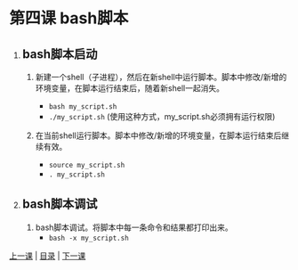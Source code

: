 # 第四课 bash脚本

1. ## bash脚本启动
   1. 新建一个shell（子进程），然后在新shell中运行脚本。脚本中修改/新增的环境变量，在脚本运行结束后，随着新shell一起消失。
       * `bash my_script.sh`
       * `./my_script.sh` (使用这种方式，my_script.sh必须拥有运行权限)

   1. 在当前shell运行脚本。脚本中修改/新增的环境变量，在脚本运行结束后继续有效。
       * `source my_script.sh`
       * `. my_script.sh`

1. ## bash脚本调试
   1. bash脚本调试。将脚本中每一条命令和结果都打印出来。
       * `bash -x my_script.sh`


[上一课](lesson2.md) | [目录](README.md) | [下一课](lesson4.md)
